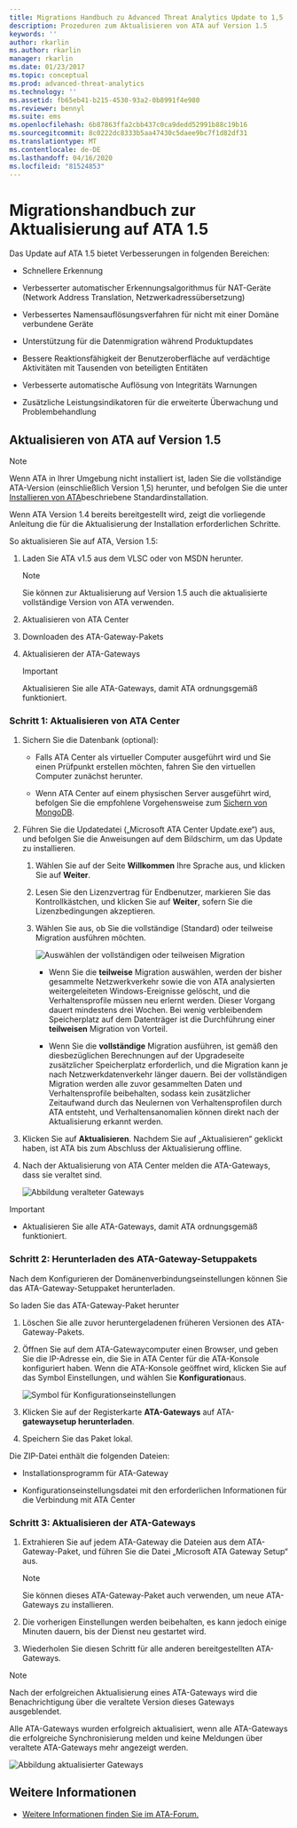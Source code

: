 ```yaml
---
title: Migrations Handbuch zu Advanced Threat Analytics Update to 1,5
description: Prozeduren zum Aktualisieren von ATA auf Version 1.5
keywords: ''
author: rkarlin
ms.author: rkarlin
manager: rkarlin
ms.date: 01/23/2017
ms.topic: conceptual
ms.prod: advanced-threat-analytics
ms.technology: ''
ms.assetid: fb65eb41-b215-4530-93a2-0b8991f4e980
ms.reviewer: bennyl
ms.suite: ems
ms.openlocfilehash: 6b87863ffa2cbb437c0ca9dedd52991b88c19b16
ms.sourcegitcommit: 8c0222dc8333b5aa47430c5daee9bc7f1d82df31
ms.translationtype: MT
ms.contentlocale: de-DE
ms.lasthandoff: 04/16/2020
ms.locfileid: "81524853"
---
```

# <a name="ata-update-to-15-migration-guide"></a>Migrationshandbuch zur Aktualisierung auf ATA 1.5
Das Update auf ATA 1.5 bietet Verbesserungen in folgenden Bereichen:

-   Schnellere Erkennung

-   Verbesserter automatischer Erkennungsalgorithmus für NAT-Geräte (Network Address Translation, Netzwerkadressübersetzung)

-   Verbessertes Namensauflösungsverfahren für nicht mit einer Domäne verbundene Geräte

-   Unterstützung für die Datenmigration während Produktupdates

-   Bessere Reaktionsfähigkeit der Benutzeroberfläche auf verdächtige Aktivitäten mit Tausenden von beteiligten Entitäten

-   Verbesserte automatische Auflösung von Integritäts Warnungen

-   Zusätzliche Leistungsindikatoren für die erweiterte Überwachung und Problembehandlung

## <a name="updating-ata-to-version-15"></a>Aktualisieren von ATA auf Version 1.5
> [!NOTE]
> Wenn ATA in Ihrer Umgebung nicht installiert ist, laden Sie die vollständige ATA-Version (einschließlich Version 1,5) herunter, und befolgen Sie die unter [Installieren von ATA](install-ata-step1.md)beschriebene Standardinstallation.

Wenn ATA Version 1.4 bereits bereitgestellt wird, zeigt die vorliegende Anleitung die für die Aktualisierung der Installation erforderlichen Schritte.

So aktualisieren Sie auf ATA, Version 1.5:

1.  Laden Sie ATA v1.5 aus dem VLSC oder von MSDN herunter.
      > [!NOTE]
      > Sie können zur Aktualisierung auf Version 1.5 auch die aktualisierte vollständige Version von ATA verwenden.


2.  Aktualisieren von ATA Center

3.  Downloaden des ATA-Gateway-Pakets

4.  Aktualisieren der ATA-Gateways

    > [!IMPORTANT]
    > Aktualisieren Sie alle ATA-Gateways, damit ATA ordnungsgemäß funktioniert.

### <a name="step-1-update-the-ata-center"></a>Schritt 1: Aktualisieren von ATA Center

1.  Sichern Sie die Datenbank (optional):

    -   Falls ATA Center als virtueller Computer ausgeführt wird und Sie einen Prüfpunkt erstellen möchten, fahren Sie den virtuellen Computer zunächst herunter.

    -   Wenn ATA Center auf einem physischen Server ausgeführt wird, befolgen Sie die empfohlene Vorgehensweise zum [Sichern von MongoDB](https://docs.mongodb.org/manual/core/backups/).

2.  Führen Sie die Updatedatei („Microsoft ATA Center Update.exe“) aus, und befolgen Sie die Anweisungen auf dem Bildschirm, um das Update zu installieren.

    1.  Wählen Sie auf der Seite **Willkommen** Ihre Sprache aus, und klicken Sie auf **Weiter**.

    2.  Lesen Sie den Lizenzvertrag für Endbenutzer, markieren Sie das Kontrollkästchen, und klicken Sie auf **Weiter**, sofern Sie die Lizenzbedingungen akzeptieren.

    3.  Wählen Sie aus, ob Sie die vollständige (Standard) oder teilweise Migration ausführen möchten.

        ![Auswählen der vollständigen oder teilweisen Migration](media/ATA-center-fullpartial.png)

        -   Wenn Sie die **teilweise** Migration auswählen, werden der bisher gesammelte Netzwerkverkehr sowie die von ATA analysierten weitergeleiteten Windows-Ereignisse gelöscht, und die Verhaltensprofile müssen neu erlernt werden. Dieser Vorgang dauert mindestens drei Wochen. Bei wenig verbleibendem Speicherplatz auf dem Datenträger ist die Durchführung einer **teilweisen** Migration von Vorteil.

        -   Wenn Sie die **vollständige** Migration ausführen, ist gemäß den diesbezüglichen Berechnungen auf der Upgradeseite zusätzlicher Speicherplatz erforderlich, und die Migration kann je nach Netzwerkdatenverkehr länger dauern. Bei der vollständigen Migration werden alle zuvor gesammelten Daten und Verhaltensprofile beibehalten, sodass kein zusätzlicher Zeitaufwand durch das Neulernen von Verhaltensprofilen durch ATA entsteht, und Verhaltensanomalien können direkt nach der Aktualisierung erkannt werden.

3.  Klicken Sie auf **Aktualisieren**. Nachdem Sie auf „Aktualisieren“ geklickt haben, ist ATA bis zum Abschluss der Aktualisierung offline.

4.  Nach der Aktualisierung von ATA Center melden die ATA-Gateways, dass sie veraltet sind.

    ![Abbildung veralteter Gateways](media/ATA-center-outdated.png)

> [!IMPORTANT]
> - Aktualisieren Sie alle ATA-Gateways, damit ATA ordnungsgemäß funktioniert.

### <a name="step-2-download-the-ata-gateway-setup-package"></a>Schritt 2: Herunterladen des ATA-Gateway-Setuppakets
Nach dem Konfigurieren der Domänenverbindungseinstellungen können Sie das ATA-Gateway-Setuppaket herunterladen.

So laden Sie das ATA-Gateway-Paket herunter

1.  Löschen Sie alle zuvor heruntergeladenen früheren Versionen des ATA-Gateway-Pakets.

2.  Öffnen Sie auf dem ATA-Gatewaycomputer einen Browser, und geben Sie die IP-Adresse ein, die Sie in ATA Center für die ATA-Konsole konfiguriert haben. Wenn die ATA-Konsole geöffnet wird, klicken Sie auf das Symbol Einstellungen, und wählen Sie **Konfiguration**aus.

    ![Symbol für Konfigurationseinstellungen](media/ATA-config-icon.png)

3.  Klicken Sie auf der Registerkarte **ATA-Gateways** auf ATA- **gatewaysetup herunterladen**.

4.  Speichern Sie das Paket lokal.

Die ZIP-Datei enthält die folgenden Dateien:

-   Installationsprogramm für ATA-Gateway

-   Konfigurationseinstellungsdatei mit den erforderlichen Informationen für die Verbindung mit ATA Center

### <a name="step-3-update-the-ata-gateways"></a>Schritt 3: Aktualisieren der ATA-Gateways

1.  Extrahieren Sie auf jedem ATA-Gateway die Dateien aus dem ATA-Gateway-Paket, und führen Sie die Datei „Microsoft ATA Gateway Setup“ aus.

    > [!NOTE]
    > Sie können dieses ATA-Gateway-Paket auch verwenden, um neue ATA-Gateways zu installieren.

2.  Die vorherigen Einstellungen werden beibehalten, es kann jedoch einige Minuten dauern, bis der Dienst neu gestartet wird.

3.  Wiederholen Sie diesen Schritt für alle anderen bereitgestellten ATA-Gateways.

> [!NOTE]
> Nach der erfolgreichen Aktualisierung eines ATA-Gateways wird die Benachrichtigung über die veraltete Version dieses Gateways ausgeblendet.

Alle ATA-Gateways wurden erfolgreich aktualisiert, wenn alle ATA-Gateways die erfolgreiche Synchronisierung melden und keine Meldungen über veraltete ATA-Gateways mehr angezeigt werden.

![Abbildung aktualisierter Gateways](media/ATA-gw-updated.png)

## <a name="see-also"></a>Weitere Informationen

- [Weitere Informationen finden Sie im ATA-Forum.](https://social.technet.microsoft.com/Forums/security/home?forum=mata)
